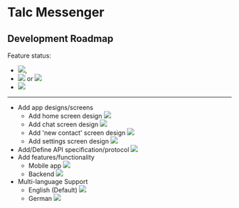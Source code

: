 # Talc Messenger

## Development Roadmap

 Feature status:
 
 - ![](https://img.shields.io/static/v1?label=&message=finished&color=darkgreen),
 - ![](https://img.shields.io/static/v1?label=&message=in%20development&color=yellow) or ![](https://img.shields.io/static/v1?label=&message=ongoing%20changes&color=yellow)
 - ![](https://img.shields.io/static/v1?label=&message=not%20started&color=black)

---

- Add app designs/screens
  - Add home screen design ![](https://img.shields.io/static/v1?label=&message=in%20development&color=yellow)
  - Add chat screen design ![](https://img.shields.io/static/v1?label=&message=in%20development&color=yellow) 
  - Add 'new contact' screen design ![](https://img.shields.io/static/v1?label=&message=in%20development&color=yellow)
  - Add settings screen design ![](https://img.shields.io/static/v1?label=&message=not%20started&color=black)
- Add/Define API specification/protocol ![](https://img.shields.io/static/v1?label=&message=not%20started&color=black) 
- Add features/functionality 
  - Mobile app ![](https://img.shields.io/static/v1?label=&message=not%20started&color=black) 
  - Backend ![](https://img.shields.io/static/v1?label=&message=not%20started&color=black)
- Multi-language Support
    - English (Default) ![](https://img.shields.io/static/v1?label=&message=ongoing%20changes&color=yellow)
    - German ![](https://img.shields.io/static/v1?label=&message=not%20started&color=black) 
